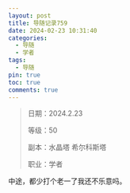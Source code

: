 ```yaml
---
layout: post
title: 导随记录759
date: 2024-02-23 10:31:40
categories:
  - 导随
  - 学者
tags:
  - 导随
pin: true
toc: true
comments: true
---
```

> 日期：2024.2.23
>
> 等级：50
>
> 副本：水晶塔 希尔科斯塔
>
> 职业：学者

中途，都少打个老一了我还不乐意吗。